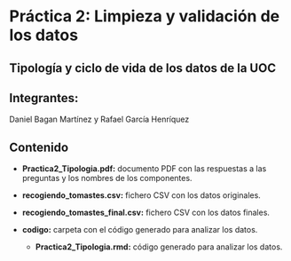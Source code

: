 # Práctica 2: Limpieza y validación de los datos

## Tipología y ciclo de vida de los datos de la UOC

## Integrantes:

Daniel Bagan Martínez y Rafael García Henríquez

## Contenido

- **Practica2_Tipologia.pdf:** documento PDF con las respuestas a las preguntas y los nombres de los componentes.

- **recogiendo_tomastes.csv:** fichero CSV con los datos originales.

- **recogiendo_tomastes_final.csv:** fichero CSV con los datos finales.

- **codigo:** carpeta con el código generado para analizar los datos.

  - **Practica2_Tipologia.rmd:**  código generado para analizar los datos.



